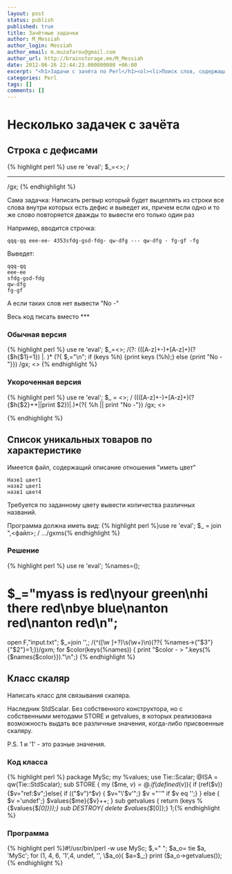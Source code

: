 ```yaml
---
layout: post
status: publish
published: true
title: Зачётные задачки
author: M_Messiah
author_login: Messiah
author_email: m.muzafarov@gmail.com
author_url: http://brainstorage.me/M_Messiah
date: 2012-06-26 22:44:23.000000000 +06:00
excerpt: "<h1>Задачи с зачёта по Perl</h1><ol><li>Поиск слов, содержащих дефисы</li><li>Список уникальных товаров, по их характеристике</li><li>Написать класс для связывания скаляра</li></ol>"
categories: Perl
tags: []
comments: []
---
```


# Несколько задачек с зачёта #


## Строка с дефисами ##

{% highlight perl %}
use re 'eval';
$_=<>;
/
***
/gx;
{% endhighlight %}

Сама задачка:
Написать регвыр который будет выцеплять из строки все слова внутри которых есть дефис
и выведет их, причем если одно и то же слово повторяется дважды то вывести его только один раз

Например, вводится строчка:

	qqq-qq eee-ee- 4353sfdg-gsd-fdg- qw-dfg --- qw-dfg - fg-gf -fg

Выведет:

	qqq-qq
	eee-ee
	sfdg-gsd-fdg
	qw-dfg
	fg-gf

А если таких слов нет вывести "No -"

Весь код писать вместо ***

### Обычная версия ###
{% highlight perl %}
use re 'eval';
 $_=<>;
 /(?:
 (([A-z]+-)+[A-z]+)(?{$h{$1}=1})
 |.
 )*
 (?{ $,="\n"; if (keys %h) {print keys (%h);} else {print "No -"}})
 /gx;
 <>
{% endhighlight %}

### Укороченная версия ###

{% highlight perl %}
use re 'eval';
 $_ = <>;
 /
 ((([A-z]+-)+[A-z]+)(?{$h{$2}++||print $2})|.)*(?{ %h || print "No -"})
 /gx;
 <>

{% endhighlight %}

## Список уникальных товаров по характеристике ##

Имеется файл, содержащий описание отношения "иметь цвет"

	Назв1 цвет1
	назв2 цвет1
	назв1 цвет4

Требуется по заданному цвету вывести количества различных названий.

Программа должна иметь вид:
{% highlight perl %}use re 'eval'; $_ = join ",<файл>; / .../gxms{% endhighlight %}

### Решение ###

{% highlight perl %} use re 'eval';
 %names=();
# $_="myass is red\nyour green\nhi there red\nbye blue\nanton red\nanton red\n";
open F,"input.txt";
 $_=join '',<F>;
 /(^([\w ]+?)\s(\w+)\n)(??{ %names->{"$3"}{"$2"}=1;})/gxm;
for $color(keys(%names)) { print "$color - > ".keys(%{$names{$color}})."\n";}
{% endhighlight %}

## Класс скаляр ##

Написать класс для связывания скаляра.

Наследник StdScalar. Без собственного конструктора, но с собственными методами STORE и getvalues, в которых реализована возможность выдать все различные значения, когда-либо присвоенные скаляру.

P.S. 1 и '1' - это разные значения.

### Код класса ###
{% highlight perl %}
package MySc;
my %values;
use Tie::Scalar;
 @ISA = qw(Tie::StdScalar);
sub STORE {
my ($me, $v) = @_;
if (defined($v)){
if (ref($v)) {$v="ref:$v";}else{
if (("$v")^$v) { $v="\'$v\'";}
 $v ="\'\'" if $v eq '';} }
else {
 $v ='undef';}
 $values{$me}{$v}++;
}
sub getvalues { return (keys %{$values{$_[0]}});}
sub DESTROY{
delete $values{$_[0]};}
1;{% endhighlight %}

### Программа ###
{% highlight perl %}#!/usr/bin/perl -w
use MySc;
 $,=" ";
 $a_o= tie $a, 'MySc';
for (1, 4, 6, '1',4, undef, '', \$a_o){
 $a=$_;}
print ($a_o->getvalues());{% endhighlight %}
